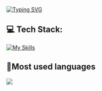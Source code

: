 [![Typing SVG](https://readme-typing-svg.demolab.com/?lines=Welcome%20to%20Development)](https://git.io/typing-svg)

## 💻 Tech Stack:
[![My Skills](https://skillicons.dev/icons?i=cpp,qt,rust,cs,python,cmake,git,github,githubactions,bash,powershell,visualstudio,vscode,idea,windows,linux&theme=light&perline=8)](https://skillicons.dev)

## 🥇Most used languages
![](https://github-readme-stats.vercel.app/api/top-langs/?username=ProphetRu&theme=shadow_red&hide_border=false&include_all_commits=true&count_private=false&layout=compact)
